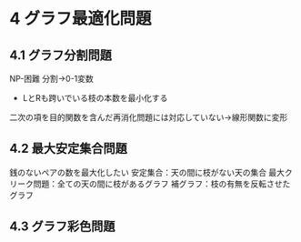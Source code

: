 # 4 グラフ最適化問題

## 4.1 グラフ分割問題
NP-困難
分割→0-1変数
- LとRも跨いでいる枝の本数を最小化する

二次の項を目的関数を含んだ再消化問題には対応していない→線形関数に変形


## 4.2 最大安定集合問題
銭のないペアの数を最大化したい
安定集合：天の間に枝がない天の集合
最大クリーク問題：全ての天の間に枝があるグラフ
補グラフ：枝の有無を反転させたグラフ



## 4.3 グラフ彩色問題
